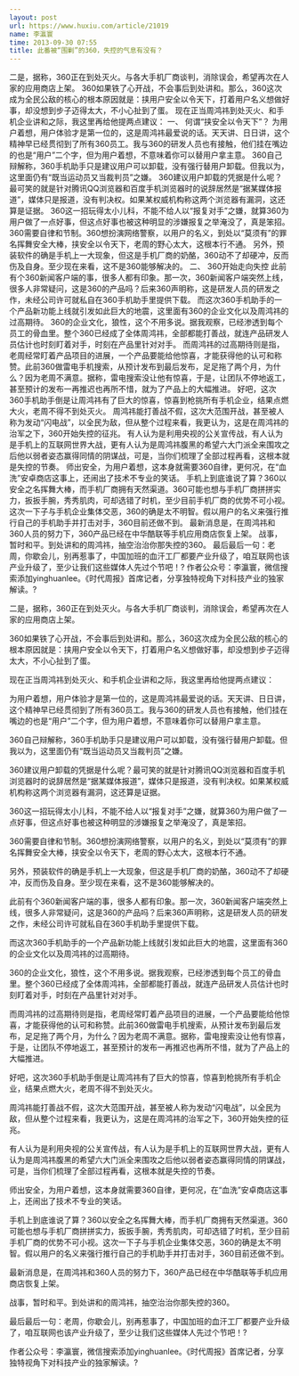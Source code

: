 ```yaml
---
layout: post
url: https://www.huxiu.com/article/21019
name: 李瀛寰
time: 2013-09-30 07:55
title: 此番被“围剿”的360，失控的气息有没有？
---
```

二是，据称，360正在到处灭火。与各大手机厂商谈判，消除误会，希望再次在人家的应用商店上架。 360如果铁了心开战，不会事后到处讲和。那么，360这次成为全民公敌的核心的根本原因就是：挟用户安全以令天下，打着用户名义想做好事，却没想到步子迈得太大，不小心扯到了蛋。 现在正当周鸿祎到处灭火、和手机企业讲和之际，我这里再给他提两点建议： 一、 何谓“挟安全以令天下”？ 为用户着想，用户体验才是第一位的，这是周鸿祎最爱说的话。天天讲、日日讲，这个精神早已经贯彻到了所有360员工。我与360的研发人员也有接触，他们挂在嘴边的也是“用户”二个字，但为用户着想，不意味着你可以替用户拿主意。 360自己辩解称，360手机助手只是建议用户可以卸载，没有强行替用户卸载。但我以为，这里面仍有“既当运动员又当裁判员”之嫌。 360建议用户卸载的凭据是什么呢？最可笑的就是针对腾讯QQ浏览器和百度手机浏览器时的说辞居然是“据某媒体报道”，媒体只是报道，没有判决权。如果某权威机构称这两个浏览器有漏洞，这还算是证据。 360这一招玩得太小儿科，不能不给人以“报复对手”之嫌，就算360为用户做了一点好事，但这点好事也被这种明显的涉嫌报复之举淹没了，真是笨招。 360需要自律和节制。360想扮演网络警察，以用户的名义，到处以“莫须有”的罪名挥舞安全大棒，挟安全以令天下，老周的野心太大，这根本行不通。 另外，预装软件的确是手机上一大现象，但这是手机厂商的奶酪，360动不了却硬冲，反而伤及自身。至少现在来看，这不是360能够解决的。 二、 360开始走向失控 此前有个360新闻客户端的事，很多人都有印象。那一次，360新闻客户端突然上线，很多人非常疑问，这是360的产品吗？后来360声明称，这是研发人员的研发之作，未经公司许可就私自在360手机助手里提供下载。 而这次360手机助手的一个产品新功能上线就引发如此巨大的地震，这里面有360的企业文化以及周鸿祎的过高期待。 360的企业文化，狼性，这个不用多说。据我观察，已经渗透到每个员工的骨血里。整个360已经成了全体周鸿祎，全部都能打善战，就连产品研发人员估计也时刻盯着对手，时刻在产品里针对对手。 而周鸿祎的过高期待则是指，老周经常盯着产品项目的进展，一个产品要能给他惊喜，才能获得他的认可和称赞。此前360做雷电手机搜索，从预计发布到最后发布，足足拖了两个月，为什么？因为老周不满意。据称，雷电搜索没让他有惊喜，于是，让团队不停地返工，甚至预计的发布一再推迟也再所不惜，就为了产品上的大幅推进。 好吧，这次360手机助手倒是让周鸿祎有了巨大的惊喜，惊喜到枪挑所有手机企业，结果点燃大火，老周不得不到处灭火。 周鸿祎能打善战不假，这次大范围开战，甚至被人称为发动“闪电战”，以全民为敌，但从整个过程来看，我更认为，这是在周鸿祎的治军之下，360开始失控的征兆。 有人认为是利用央视的公关宣传战，有人认为是手机上的互联网世界大战，更有人认为是周鸿祎腹黑的希望六大门派全来围攻之后他以弱者姿态赢得同情的阴谋战，可是，当你们梳理了全部过程再看，这根本就是失控的节奏。 师出安全，为用户着想，这本身就需要360自律，更何况，在“血洗”安卓商店这事上，还闹出了技术不专业的笑话。 手机上到底谁说了算？360以安全之名挥舞大棒，而手机厂商拥有天然渠道。360可能也想与手机厂商拼拼实力，扳扳手腕，秀秀肌肉，可却选错了时机，至少目前手机厂商的优势不可小视。这次一下子与手机企业集体交恶，360的确是太不明智。假以用户的名义来强行推行自己的手机助手并打击对手，360目前还做不到。 最新消息是，在周鸿祎和360人员的努力下，360产品已经在中华酷联等手机应用商店恢复上架。 战事，暂时和平。到处讲和的周鸿祎，抽空治治你那失控的360。 最后最后一句：老周，你歇会儿，别再惹事了，中国加班的血汗工厂都要产业升级了，咱互联网也该产业升级了，至少让我们这些媒体人先过个节吧！? 作者公众号：李瀛寰，微信搜索添加yinghuanlee。《时代周报》首席记者，分享独特视角下对科技产业的独家解读。?

二是，据称，360正在到处灭火。与各大手机厂商谈判，消除误会，希望再次在人家的应用商店上架。

360如果铁了心开战，不会事后到处讲和。那么，360这次成为全民公敌的核心的根本原因就是：挟用户安全以令天下，打着用户名义想做好事，却没想到步子迈得太大，不小心扯到了蛋。

现在正当周鸿祎到处灭火、和手机企业讲和之际，我这里再给他提两点建议：

为用户着想，用户体验才是第一位的，这是周鸿祎最爱说的话。天天讲、日日讲，这个精神早已经贯彻到了所有360员工。我与360的研发人员也有接触，他们挂在嘴边的也是“用户”二个字，但为用户着想，不意味着你可以替用户拿主意。

360自己辩解称，360手机助手只是建议用户可以卸载，没有强行替用户卸载。但我以为，这里面仍有“既当运动员又当裁判员”之嫌。

360建议用户卸载的凭据是什么呢？最可笑的就是针对腾讯QQ浏览器和百度手机浏览器时的说辞居然是“据某媒体报道”，媒体只是报道，没有判决权。如果某权威机构称这两个浏览器有漏洞，这还算是证据。

360这一招玩得太小儿科，不能不给人以“报复对手”之嫌，就算360为用户做了一点好事，但这点好事也被这种明显的涉嫌报复之举淹没了，真是笨招。

360需要自律和节制。360想扮演网络警察，以用户的名义，到处以“莫须有”的罪名挥舞安全大棒，挟安全以令天下，老周的野心太大，这根本行不通。

另外，预装软件的确是手机上一大现象，但这是手机厂商的奶酪，360动不了却硬冲，反而伤及自身。至少现在来看，这不是360能够解决的。

此前有个360新闻客户端的事，很多人都有印象。那一次，360新闻客户端突然上线，很多人非常疑问，这是360的产品吗？后来360声明称，这是研发人员的研发之作，未经公司许可就私自在360手机助手里提供下载。

而这次360手机助手的一个产品新功能上线就引发如此巨大的地震，这里面有360的企业文化以及周鸿祎的过高期待。

360的企业文化，狼性，这个不用多说。据我观察，已经渗透到每个员工的骨血里。整个360已经成了全体周鸿祎，全部都能打善战，就连产品研发人员估计也时刻盯着对手，时刻在产品里针对对手。

而周鸿祎的过高期待则是指，老周经常盯着产品项目的进展，一个产品要能给他惊喜，才能获得他的认可和称赞。此前360做雷电手机搜索，从预计发布到最后发布，足足拖了两个月，为什么？因为老周不满意。据称，雷电搜索没让他有惊喜，于是，让团队不停地返工，甚至预计的发布一再推迟也再所不惜，就为了产品上的大幅推进。

好吧，这次360手机助手倒是让周鸿祎有了巨大的惊喜，惊喜到枪挑所有手机企业，结果点燃大火，老周不得不到处灭火。

周鸿祎能打善战不假，这次大范围开战，甚至被人称为发动“闪电战”，以全民为敌，但从整个过程来看，我更认为，这是在周鸿祎的治军之下，360开始失控的征兆。

有人认为是利用央视的公关宣传战，有人认为是手机上的互联网世界大战，更有人认为是周鸿祎腹黑的希望六大门派全来围攻之后他以弱者姿态赢得同情的阴谋战，可是，当你们梳理了全部过程再看，这根本就是失控的节奏。

师出安全，为用户着想，这本身就需要360自律，更何况，在“血洗”安卓商店这事上，还闹出了技术不专业的笑话。

手机上到底谁说了算？360以安全之名挥舞大棒，而手机厂商拥有天然渠道。360可能也想与手机厂商拼拼实力，扳扳手腕，秀秀肌肉，可却选错了时机，至少目前手机厂商的优势不可小视。这次一下子与手机企业集体交恶，360的确是太不明智。假以用户的名义来强行推行自己的手机助手并打击对手，360目前还做不到。

最新消息是，在周鸿祎和360人员的努力下，360产品已经在中华酷联等手机应用商店恢复上架。

战事，暂时和平。到处讲和的周鸿祎，抽空治治你那失控的360。

最后最后一句：老周，你歇会儿，别再惹事了，中国加班的血汗工厂都要产业升级了，咱互联网也该产业升级了，至少让我们这些媒体人先过个节吧！?

作者公众号：李瀛寰，微信搜索添加yinghuanlee。《时代周报》首席记者，分享独特视角下对科技产业的独家解读。?

